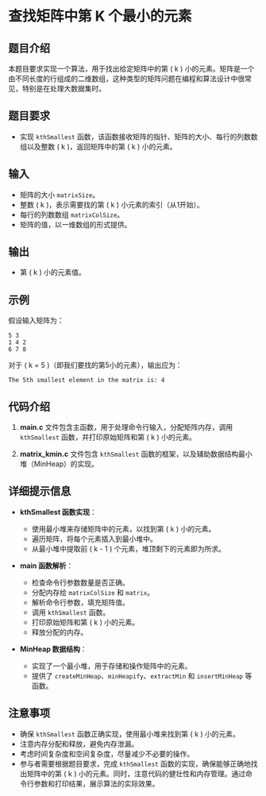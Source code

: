 # 查找矩阵中第 K 个最小的元素

## 题目介绍

本题目要求实现一个算法，用于找出给定矩阵中的第 \( k \) 小的元素。矩阵是一个由不同长度的行组成的二维数组，这种类型的矩阵问题在编程和算法设计中很常见，特别是在处理大数据集时。

## 题目要求

- 实现 `kthSmallest` 函数，该函数接收矩阵的指针、矩阵的大小、每行的列数数组以及整数 \( k \)，返回矩阵中的第 \( k \) 小的元素。

## 输入

- 矩阵的大小 `matrixSize`。
- 整数 \( k \)，表示需要找的第 \( k \) 小元素的索引（从1开始）。
- 每行的列数数组 `matrixColSize`。
- 矩阵的值，以一维数组的形式提供。

## 输出

- 第 \( k \) 小的元素值。

## 示例

假设输入矩阵为：
```
5 3
1 4 2
6 7 8
```

对于 \( k = 5 \)（即我们要找的第5小的元素），输出应为：
```
The 5th smallest element in the matrix is: 4
```

## 代码介绍

1. **main.c** 文件包含主函数，用于处理命令行输入，分配矩阵内存，调用 `kthSmallest` 函数，并打印原始矩阵和第 \( k \) 小的元素。

2. **matrix_kmin.c** 文件包含 `kthSmallest` 函数的框架，以及辅助数据结构最小堆（MinHeap）的实现。

## 详细提示信息

- **kthSmallest 函数实现**：
  - 使用最小堆来存储矩阵中的元素，以找到第 \( k \) 小的元素。
  - 遍历矩阵，将每个元素插入到最小堆中。
  - 从最小堆中提取前 \( k - 1 \) 个元素，堆顶剩下的元素即为所求。

- **main 函数解析**：
  - 检查命令行参数数量是否正确。
  - 分配内存给 `matrixColSize` 和 `matrix`。
  - 解析命令行参数，填充矩阵值。
  - 调用 `kthSmallest` 函数。
  - 打印原始矩阵和第 \( k \) 小的元素。
  - 释放分配的内存。

- **MinHeap 数据结构**：
  - 实现了一个最小堆，用于存储和操作矩阵中的元素。
  - 提供了 `createMinHeap`、`minHeapify`、`extractMin` 和 `insertMinHeap` 等函数。

## 注意事项

- 确保 `kthSmallest` 函数正确实现，使用最小堆来找到第 \( k \) 小的元素。
- 注意内存分配和释放，避免内存泄漏。
- 考虑时间复杂度和空间复杂度，尽量减少不必要的操作。
- 参与者需要根据题目要求，完成 `kthSmallest` 函数的实现，确保能够正确地找出矩阵中的第 \( k \) 小的元素。同时，注意代码的健壮性和内存管理。通过命令行参数和打印结果，展示算法的实际效果。
